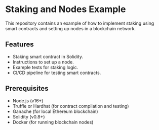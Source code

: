 # Staking and Nodes Example

This repository contains an example of how to implement staking using smart contracts and setting up nodes in a blockchain network.

## Features
- Staking smart contract in Solidity.
- Instructions to set up a node.
- Example tests for staking logic.
- CI/CD pipeline for testing smart contracts.

## Prerequisites

- Node.js (v16+)
- Truffle or Hardhat (for contract compilation and testing)
- Ganache (for local Ethereum blockchain)
- Solidity (v0.8+)
- Docker (for running blockchain nodes)
